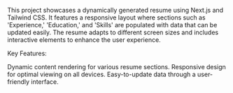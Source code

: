 This project showcases a dynamically generated resume using Next.js and Tailwind CSS. It features a responsive layout where sections such as 'Experience,' 'Education,' and 'Skills' are populated with data that can be updated easily. The resume adapts to different screen sizes and includes interactive elements to enhance the user experience.

Key Features:

Dynamic content rendering for various resume sections.
Responsive design for optimal viewing on all devices.
Easy-to-update data through a user-friendly interface.

